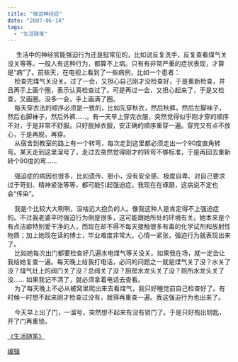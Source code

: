 ```yaml
---
title: "强迫神经症"
date: "2007-06-14"
tags: 
  - "生活随笔"
---
```


     生活中的神经官能强迫行为还是挺常见的，比如说反复洗手，反复查看煤气关没关等等。一般人有这种行为，都算不上病。只有有非常严重的症状表现，才算是“病”了。前些天，在电视上看到了一些病例，比如一个患者：  
    检查完煤气关没关。过了一会，又担心自己刚才没检查好，于是重新检查，并且再手上画个圈，表示认真检查过了。可是再过一会，又担心起来了，于是又检查，又画圈。没多一会，手上画满了圈。  
    每天穿衣法的顺序必须是一致的，比如先穿秋衣，然后秋裤，然后左脚袜子，然后右脚袜子，然后外裤……。有一天早上穿完衣服，突然觉得似乎刚才穿的顺序不对，于是非常不舒服。只好脱掉衣服，安正确的顺序重穿一遍。穿完又有点不放心，于是再脱，再穿。  
    从宿舍到教室的路上有一个转弯，每次走到这里都必须走出一个90度直角转弯。某天走到这里溜号了，走过去突然觉得刚才的转弯不够标准，于是再回去重新转个90度的弯……

    强迫症的病因也很多，比如遗传、胆小，没有安全感、极度自卑、对自己要求过于苛刻、精神紧张等等，都可能引起强迫症。我现在在琢磨，这病说不定也会“传染”。

    我是个比较大大咧咧，没啥远大抱负的人。像我这种人是肯定得不上强迫症的。不过我老婆平时强迫行为倒是很多，这可能跟她所处的环境有关。她本来是个有点洁癖特别爱干净的人，而现在却不得不每天接触很多有毒的化学试剂和放射性物质；加上她现在读的博士，毕业难度非常大。心情一紧张，强迫行为就表现出来了。  
    比如她每次出门都要检查好几遍水电煤气等关没关。如果我在场，就一定会让我给她复查一遍。每天晚上给我打电话，必问的问题之一就是煤气关了没？水关了没？煤气灶上的阀门关了没？总阀关了没？厨房水龙头关了没？厕所水龙头关了没…… 如果我记不清了，就必须拿着电话去查看。  
    为了每天晚上不必从被窝里爬出来去看煤气，我只好睡觉前自己检查好了。有时候一时想不起来刚才检查过没有，就得再重查一遍。我这强迫行为也出来了。

    今天早上出了门，一溜号，突然想不起来有没有锁门了。于是只好掏出钥匙，开了门再重锁。

[《生活随笔》](http://ruanqizhen.spaces.live.com/Blog/cns!1pU-rgQVTuuWM1TX8W8PfmDA!1123.entry)

[编辑](http://ruanqizhen.spaces.live.com/?_c11_BlogPart_BlogPart=blogentry&_c=BlogPart&_c02_owner=1&handle=cns!5852D4F797C53FB6!2353)
